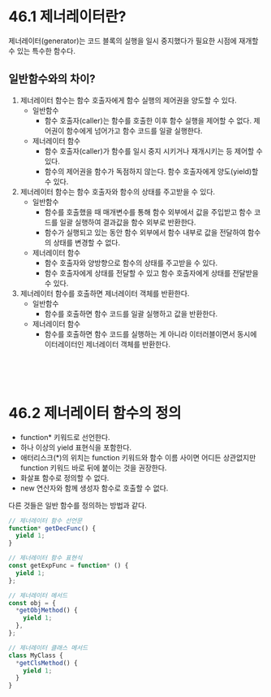 # 46.1 제너레이터란?

제너레이터(generator)는 코드 블록의 실행을 일시 중지했다가 필요한 시점에 재개할 수 있는 특수한 함수다.

## 일반함수와의 차이?

1. 제너레이터 함수는 함수 호출자에게 함수 실행의 제어권을 양도할 수 있다.
   - 일반함수
     - 함수 호출자(caller)는 함수를 호출한 이후 함수 실행을 제어할 수 없다. 제어권이 함수에게 넘어가고 함수 코드를 일괄 실행한다.
   - 제너레이터 함수
     - 함수 호출자(caller)가 함수를 일시 중지 시키거나 재개시키는 등 제어할 수 있다.
     - 함수의 제어권을 함수가 독점하지 않는다. 함수 호출자에게 양도(yield)할 수 있다.
2. 제너레이터 함수는 함수 호출자와 함수의 상태를 주고받을 수 있다.
   - 일반함수
     - 함수를 호출했을 때 매개변수를 통해 함수 외부에서 값을 주입받고 함수 코드를 일괄 실행하여 결과값을 함수 외부로 반환한다.
     - 함수가 실행되고 있는 동안 함수 외부에서 함수 내부로 값을 전달하여 함수의 상태를 변경할 수 없다.
   - 제너레이터 함수
     - 함수 호출자와 양방향으로 함수의 상태를 주고받을 수 있다.
     - 함수 호출자에게 상태를 전달할 수 있고 함수 호출자에게 상태를 전달받을 수 있다.
3. 제너레이터 함수를 호출하면 제너레이터 객체를 반환한다.
   - 일반함수
     - 함수를 호출하면 함수 코드를 일괄 실행하고 값을 반환한다.
   - 제너레이터 함수
     - 함수를 호출하면 함수 코드를 실행하는 게 아니라 이터러블이면서 동시에 이터레이터인 제너레이터 객체를 반환한다.

<br />
<br />
<br />

# 46.2 제너레이터 함수의 정의

- function\* 키워드로 선언한다.
- 하나 이상의 yield 표현식을 포함한다.
- 애터리스크(\*)의 위치는 function 키워드와 함수 이름 사이면 어디든 상관없지만 function 키워드 바로 뒤에 붙이는 것을 권장한다.
- 화살표 함수로 정의할 수 없다.
- new 연산자와 함께 생성자 함수로 호출할 수 없다.

다른 것들은 일반 함수를 정의하는 방법과 같다.

```js
// 제너레이터 함수 선언문
function* getDecFunc() {
  yield 1;
}

// 제너레이터 함수 표현식
const getExpFunc = function* () {
  yield 1;
};

// 제너레이터 메서드
const obj = {
  *getObjMethod() {
    yield 1;
  },
};

// 제너레이터 클래스 메서드
class MyClass {
  *getClsMethod() {
    yield 1;
  }
}
```
